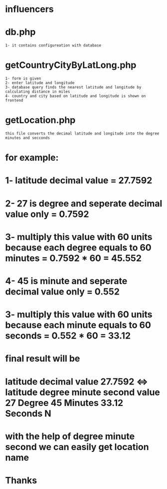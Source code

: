 # influencers


# db.php
	
	1- it contains configureation with database

# getCountryCityByLatLong.php	

	1- form is given
	2- enter latitude and longitude
	3- database query finds the nearest latitude and longitude by calculating distance in miles
	4- country and city based on latitude and longitude is shown on frontend

# getLocation.php	

	this file converts the decimal latitude and longitude into the degree minutes and secconds
	
# for example:

# 1- latitude decimal value = 27.7592

# 2- 27 is degree and seperate decimal value only = 0.7592

# 3- multiply this value with 60 units because each degree equals to 60 minutes = 0.7592 * 60 = 45.552

# 4- 45 is minute and seperate decimal value only = 0.552

# 3- multiply this value with 60 units because each minute equals to 60 seconds = 0.552 * 60 = 33.12

# final result will be 

# latitude decimal value 27.7592 <=> latitude degree minute second value 27 Degree 45 Minutes 33.12 Seconds N

# with the help of degree minute second we can easily get location name

# Thanks


